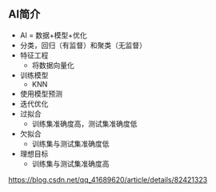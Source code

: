 ## AI简介
- AI = 数据+模型+优化
- 分类，回归（有监督）和聚类（无监督）
- 特征工程
  - 将数据向量化
- 训练模型
  - KNN
- 使用模型预测
- 迭代优化
- 过拟合
  - 训练集准确度高，测试集准确度低
- 欠拟合
  - 训练集与测试集准确度低
- 理想目标
  - 训练集与测试集准确度高

https://blog.csdn.net/qq_41689620/article/details/82421323
